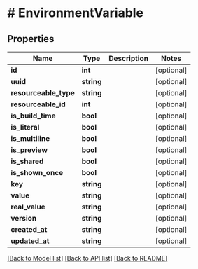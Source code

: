 # # EnvironmentVariable

## Properties

Name | Type | Description | Notes
------------ | ------------- | ------------- | -------------
**id** | **int** |  | [optional]
**uuid** | **string** |  | [optional]
**resourceable_type** | **string** |  | [optional]
**resourceable_id** | **int** |  | [optional]
**is_build_time** | **bool** |  | [optional]
**is_literal** | **bool** |  | [optional]
**is_multiline** | **bool** |  | [optional]
**is_preview** | **bool** |  | [optional]
**is_shared** | **bool** |  | [optional]
**is_shown_once** | **bool** |  | [optional]
**key** | **string** |  | [optional]
**value** | **string** |  | [optional]
**real_value** | **string** |  | [optional]
**version** | **string** |  | [optional]
**created_at** | **string** |  | [optional]
**updated_at** | **string** |  | [optional]

[[Back to Model list]](../../README.md#models) [[Back to API list]](../../README.md#endpoints) [[Back to README]](../../README.md)
